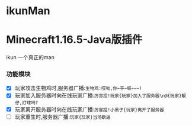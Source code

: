 # ikunMan
# Minecraft1.16.5-Java版插件
ikun 一个真正的man

### 功能模块
- [x] 玩家攻击生物鸡时,服务器广播:``生物鸡:哎呦,你~干~嘛~~~!``
- [x] 玩家加入服务器时向在线玩家广播:``厉害捏!玩家{玩家}加入了服务器\n@{玩家}靓仔,打球吗?``
- [x] 玩家离开服务器时向在线玩家广播:``厉害捏!小黑子{玩家}离开了服务器``
- [ ] 玩家重生时,服务器广播:``玩家{玩家}当场歇逼``
